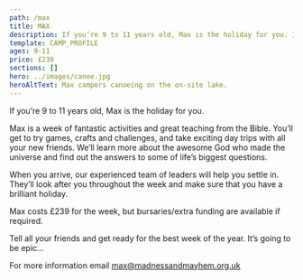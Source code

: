 ```yaml
---
path: /max
title: MAX
description: If you’re 9 to 11 years old, Max is the holiday for you. It's a week of fantastic activities and great teaching from the Bible.
template: CAMP_PROFILE
ages: 9-11
price: £239
sections: []
hero: ../images/canoe.jpg
heroAltText: Max campers canoeing on the on-site lake.
---
```


If you’re 9 to 11 years old, Max is the holiday for you.

Max is a week of fantastic activities and great teaching from the Bible. You’ll get to try games, crafts and challenges, and take exciting day trips with all your new friends. We’ll learn more about the awesome God who made the universe and find out the answers to some of life’s biggest questions.

When you arrive, our experienced team of leaders will help you settle in. They’ll look after you throughout the week and make sure that you have a brilliant holiday.

Max costs £239 for the week, but bursaries/extra funding are available if required.

Tell all your friends and get ready for the best week of the year. It’s going to be
epic...

For more information email <max@madnessandmayhem.org.uk>
